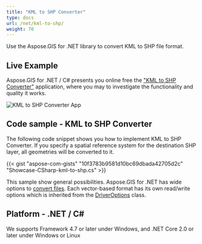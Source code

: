 ```yaml
---
title: "KML to SHP Converter"
type: docs
url: /net/kml-to-shp/
weight: 70
---
```


Use the Aspose.GIS for .NET library to convert KML to SHP file format.

## **Live Example**

Aspose.GIS for .NET / C# presents you online free the ["KML to SHP Converter"](https://products.aspose.app/gis/conversion/kml-to-shp) application, where you may to investigate the functionality and quality it works.

![KML to SHP Converter App](conversion.png)

## **Code sample - KML to SHP Converter**

The following code snippet shows you how to implement KML to SHP Converter. If you specify a spatial reference system for the destination SHP layer, all geometries will be converted to it. 

{{< gist "aspose-com-gists" "10f3783b9581d10bc69dbada42705d2c" "Showcase-CSharp-kml-to-shp.cs" >}}

This sample show general possibilities. Aspose.GIS for .NET has wide options to [convert files](https://docs.aspose.com/gis/net/vector-layers/). Each vector-based format has its own read/write options which is inherited from the [DriverOptions](https://reference.aspose.com/gis/net/aspose.gis/driveroptions) class.

## **Platform - .NET / C#**

We supports Framework 4.7 or later under Windows, and .NET Core 2.0 or later under Windows or Linux
